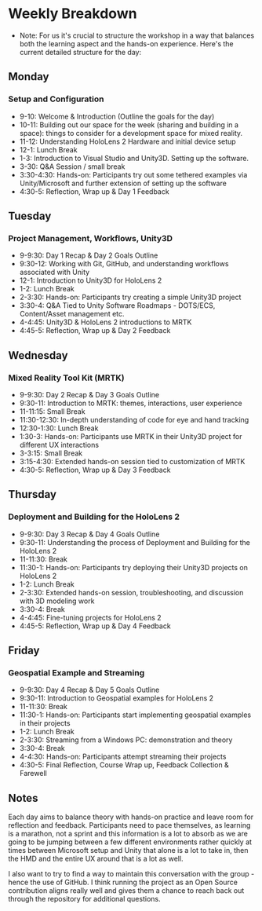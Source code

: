 # Weekly Breakdown

* Note: For us it's crucial to structure the workshop in a way that balances both the learning aspect and the hands-on experience. Here's the current detailed structure for the day:

## Monday

### Setup and Configuration

* 9-10: Welcome & Introduction (Outline the goals for the day)
* 10-11: Building out our space for the week (sharing and building in a space): things to consider for a development space for mixed reality.
* 11-12: Understanding HoloLens 2 Hardware and initial device setup
* 12-1: Lunch Break
* 1-3: Introduction to Visual Studio and Unity3D. Setting up the software.
* 3-30: Q&A Session / small break
* 3:30-4:30: Hands-on: Participants try out some tethered examples via Unity/Microsoft and further extension of setting up the software
* 4:30-5: Reflection, Wrap up & Day 1 Feedback

## Tuesday

### Project Management, Workflows, Unity3D

* 9-9:30: Day 1 Recap & Day 2 Goals Outline
* 9:30-12: Working with Git, GitHub, and understanding workflows associated with Unity
* 12-1: Introduction to Unity3D for HoloLens 2
* 1-2: Lunch Break
* 2-3:30: Hands-on: Participants try creating a simple Unity3D project
* 3:30-4: Q&A Tied to Unity Software Roadmaps - DOTS/ECS, Content/Asset management etc.
* 4-4:45: Unity3D & HoloLens 2 introductions to MRTK
* 4:45-5: Reflection, Wrap up & Day 2 Feedback

## Wednesday

### Mixed Reality Tool Kit (MRTK)

* 9-9:30: Day 2 Recap & Day 3 Goals Outline
* 9:30-11: Introduction to MRTK: themes, interactions, user experience
* 11-11:15: Small Break
* 11:30-12:30: In-depth understanding of code for eye and hand tracking
* 12:30-1:30: Lunch Break
* 1:30-3: Hands-on: Participants use MRTK in their Unity3D project for different UX interactions
* 3-3:15: Small Break
* 3:15-4:30: Extended hands-on session tied to customization of MRTK
* 4:30-5: Reflection, Wrap up & Day 3 Feedback

## Thursday

### Deployment and Building for the HoloLens 2

* 9-9:30: Day 3 Recap & Day 4 Goals Outline
* 9:30-11: Understanding the process of Deployment and Building for the HoloLens 2
* 11-11:30: Break
* 11:30-1: Hands-on: Participants try deploying their Unity3D projects on HoloLens 2
* 1-2: Lunch Break
* 2-3:30: Extended hands-on session, troubleshooting, and discussion with 3D modeling work
* 3:30-4: Break
* 4-4:45: Fine-tuning projects for HoloLens 2
* 4:45-5: Reflection, Wrap up & Day 4 Feedback

## Friday

### Geospatial Example and Streaming

* 9-9:30: Day 4 Recap & Day 5 Goals Outline
* 9:30-11: Introduction to Geospatial examples for HoloLens 2
* 11-11:30: Break
* 11:30-1: Hands-on: Participants start implementing geospatial examples in their projects
* 1-2: Lunch Break
* 2-3:30: Streaming from a Windows PC: demonstration and theory
* 3:30-4: Break
* 4-4:30: Hands-on: Participants attempt streaming their projects
* 4:30-5: Final Reflection, Course Wrap up, Feedback Collection & Farewell

## Notes

Each day aims to balance theory with hands-on practice and leave room for reflection and feedback. Participants need to pace themselves, as learning is a marathon, not a sprint and this information is a lot to absorb as we are going to be jumping between a few different environments rather quickly at times between Microsoft setup and Unity that alone is a lot to take in, then the HMD and the entire UX around that is a lot as well.

I also want to try to find a way to maintain this conversation with the group - hence the use of GitHub. I think running the project as an Open Source contribution aligns really well and gives them a chance to reach back out through the repository for additional questions.